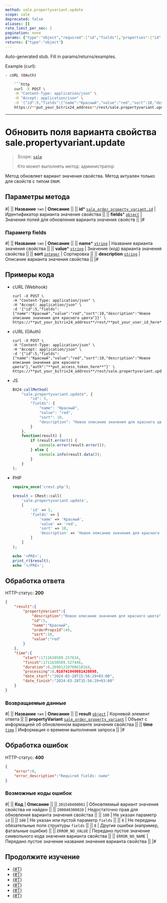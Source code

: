```yaml
---
method: sale.propertyvariant.update
scope: sale
deprecated: false
aliases: []
rate_limit_per_sec: 2
pagination: none
params: {"type":"object","required":["id","fields"],"properties":{"id":{"type":"integer"},"fields":{"type":"object"}}}
returns: {"type":"object"}
---
```


Auto-generated stub. Fill in params/returns/examples.

Example (curl):

```bash
- cURL (OAuth)

    ```http
    curl -X POST \
    -H "Content-Type: application/json" \
    -H "Accept: application/json" \
    -d '{"id":5,"fields":{"name":"Красный","value":"red","sort":10,"description":"Новое описание значения для красного цвета"},"auth":"**put_access_token_here**"}' \
    https://**put_your_bitrix24_address**/rest/sale.propertyvariant.update
```

---

# Обновить поля варианта свойства sale.propertyvariant.update

> Scope: [`sale`](../../scopes/permissions.md)
>
> Кто может выполнять метод: администратор

Метод обновляет вариант значения свойства. Метод актуален только для свойств с типом `ENUM`.

## Параметры метода



#|
|| **Название**
`тип` | **Описание** ||
|| **id***
[`sale_order_property_variant.id`](../data-types.md) | Идентификатор варианта значения свойства ||
|| **fields***
[`object`](../../data-types.md) | Значения полей для обновления варианта значения свойств ||
|#

### Параметр fields



#|
|| **Название**
`тип` | **Описание** ||
|| **name***
[`string`](../../data-types.md) | Название варианта значения свойства ||
|| **value***
[`string`](../../data-types.md) | Значение (код) варианта значения свойства ||
|| **sort**
[`integer`](../../data-types.md) | Сортировка ||
|| **description**
[`string`](../../data-types.md) | Описание варианта значения свойства ||
|#

## Примеры кода





- cURL (Webhook)

    ```http
    curl -X POST \
    -H "Content-Type: application/json" \
    -H "Accept: application/json" \
    -d '{"id":5,"fields":{"name":"Красный","value":"red","sort":10,"description":"Новое описание значения для красного цвета"}}' \
    https://**put_your_bitrix24_address**/rest/**put_your_user_id_here**/**put_your_webbhook_here**/sale.propertyvariant.update
    ```

- cURL (OAuth)

    ```http
    curl -X POST \
    -H "Content-Type: application/json" \
    -H "Accept: application/json" \
    -d '{"id":5,"fields":{"name":"Красный","value":"red","sort":10,"description":"Новое описание значения для красного цвета"},"auth":"**put_access_token_here**"}' \
    https://**put_your_bitrix24_address**/rest/sale.propertyvariant.update
    ```

- JS

    ```js
    BX24.callMethod(
        "sale.propertyvariant.update", {
            "id": 5,
            "fields": {
                "name": "Красный",
                "value": "red",
                "sort": 10,
                "description": "Новое описание значения для красного цвета"
            }
        },
        function(result) {
            if (result.error()) {
                console.error(result.error());
            } else {
                console.info(result.data());
            }
        }
    );
    ```

- PHP

    ```php
    require_once('crest.php');

    $result = CRest::call(
        'sale.propertyvariant.update',
        [
            'id' => 5,
            'fields' => [
                'name' => 'Красный',
                'value' => 'red',
                'sort' => 10,
                'description' => 'Новое описание значения для красного цвета'
            ]
        ]
    );

    echo '<PRE>';
    print_r($result);
    echo '</PRE>';
    ```



## Обработка ответа

HTTP-статус: **200**

```json
{
    "result":{
        "propertyVariant":{
            "description":"Новое описание значения для красного цвета",
            "id":5,
            "name":"Красный",
            "orderPropsId":49,
            "sort":10,
            "value":"red"
        }
    },
    "time":{
        "start":1711630589.257634,
        "finish":1711630589.527446,
        "duration":0.26981210708618164,
        "processing":0.010741949081420898,
        "date_start":"2024-03-28T15:56:29+03:00",
        "date_finish":"2024-03-28T15:56:29+03:00"
    }
}
```

### Возвращаемые данные

#|
|| **Название**
`тип` | **Описание** ||
|| **result**
[`object`](../../data-types.md) | Корневой элемент ответа ||
|| **propertyVariant**
[`sale_order_property_variant`](../data-types.md) | Объект с информацией об обновленном варианте значения свойства ||
|| **time**
[`time`](../../data-types.md) | Информация о времени выполнения запроса ||
|#

## Обработка ошибок

HTTP-статус: **400**

```json
{
    "error":0,
    "error_description":"Required fields: name"
}
```



### Возможные коды ошибок

#|
|| **Код** | **Описание** ||
|| `201540400001` | Обновляемый вариант значения свойства не найден ||
|| `200040300020` | Недостаточно прав для обновления варианта значения свойства ||
|| `100` | Не указан параметр `id` ||
|| `100` | Не указан или пустой параметр `fields` ||
|| `0` | Не переданы обязательные поля структуры `fields` ||
|| `0` | Другие ошибки (например, фатальные ошибки) ||
|| `ERROR_NO_VALUE` | Передано пустое значение символьного кода значения варианта свойства ||
|| `ERROR_NO_NAME` | Передано пустое значение названия значения варианта свойства ||
|#



## Продолжите изучение

- [{#T}](./index.md)
- [{#T}](./sale-property-variant-add.md)
- [{#T}](./sale-property-variant-get.md)
- [{#T}](./sale-property-variant-list.md)
- [{#T}](./sale-property-variant-delete.md)
- [{#T}](./sale-property-variant-get-fields.md)
